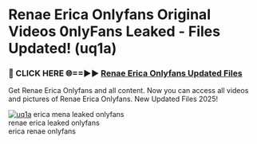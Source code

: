 # Renae Erica Onlyfans Original Videos 0nlyFans Leaked - Files Updated! (uq1a)

<h3>🔴 CLICK HERE 🌐==►► <a href="https://tinyurl.com/2jnfzry5" rel="nofollow">Renae Erica Onlyfans Updated Files</a></h3>

Get Renae Erica Onlyfans and all content. Now you can access all videos and pictures of Renae Erica Onlyfans. New Updated Files 2025!

[![uq1a](https://i.imgur.com/GyGTBgg.gif)](https://tinyurl.com/2jnfzry5)
erica mena leaked onlyfans<br>
renae erica leaked onlyfans<br>
erica renae onlyfans